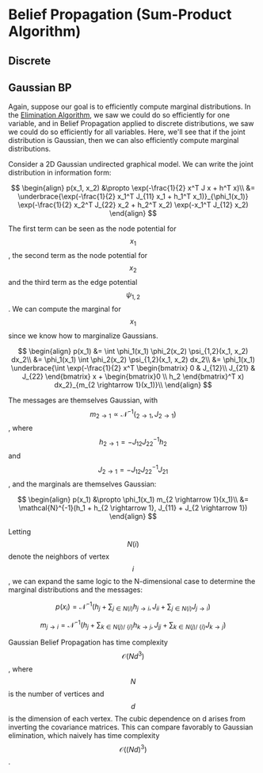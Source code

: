 # Belief Propagation (Sum-Product Algorithm)



## Discrete



## Gaussian BP

Again, suppose our goal is to efficiently compute marginal distributions. In the [Elimination Algorithm](elimination_algorithm.md),
we saw we could do so efficiently for one variable, and in Belief Propagation applied to discrete distributions,
we saw we could do so efficiently for all variables. Here, we'll see that if the joint distribution is Gaussian,
then we can also efficiently compute marginal distributions.

Consider a 2D Gaussian undirected graphical model. We can write the joint distribution in information form:

$$
\begin{align}
p(x_1, x_2) &\propto \exp(-\frac{1}{2} x^T J x + h^T x)\\
&= \underbrace{\exp(-\frac{1}{2} x_1^T J_{11} x_1 + h_1^T x_1)}_{\phi_1(x_1)} \exp(-\frac{1}{2} x_2^T J_{22} x_2 + h_2^T x_2) \exp(-x_1^T J_{12} x_2)
\end{align}
$$

The first term can be seen as the node potential for $$x_1$$, the second term as the node potential for $$x_2$$ and
the third term as the edge potential $$\psi_{1,2}$$. We can compute the marginal for $$x_1$$
since we know how to marginalize Gaussians.

$$
\begin{align}
p(x_1) &= \int \phi_1(x_1) \phi_2(x_2) \psi_{1,2}(x_1, x_2) dx_2\\
&= \phi_1(x_1) \int \phi_2(x_2) \psi_{1,2}(x_1, x_2) dx_2\\
&= \phi_1(x_1) \underbrace{\int \exp(-\frac{1}{2} x^T \begin{bmatrix} 0 & J_{12}\\ J_{21} & J_{22} \end{bmatrix} x + 
\begin{bmatrix}0 \\ h_2 \end{bmatrix}^T x) dx_2}_{m_{2 \rightarrow 1}(x_1)}\\
\end{align}
$$

The messages are themselves Gaussian, with $$m_{2 \rightarrow 1} \propto \mathcal{N}^{-1}(_{2 \rightarrow 1}, 
J_{2 \rightarrow 1})$$, where $$h_{2 \rightarrow 1} = -J_{12} J_{22}^{-1} h_2$$ and $$J_{2 \rightarrow 1} = 
-J_{12} J_{22}^{-1} J_{21}$$, and the marginals are themselves Gaussian:

$$
\begin{align}
p(x_1) &\propto \phi_1(x_1) m_{2 \rightarrow 1}(x_1)\\
&= \mathcal{N}^{-1}(h_1 + h_{2 \rightarrow 1}, J_{11} + J_{2 \rightarrow 1})
\end{align}
$$

Letting $$N(i)$$ denote the neighbors of vertex $$i$$, we can expand the same logic to the N-dimensional
case to determine the marginal distributions and the messages:

$$p(x_i) = \mathcal{N}^{-1}(h_j + \sum_{j \in N(i)} h_{j \rightarrow i}, J_{ii} + \sum_{j \in N(i)} J_{j \rightarrow i})$$

$$m_{j \rightarrow i} = \mathcal{N}^{-1}(h_j + \sum_{k \in N(j)/\ \{i\}} h_{k \rightarrow j},
J_{jj} + \sum_{k \in N(j) /\ \{i\}} J_{k \rightarrow j})$$

Gaussian Belief Propagation has time complexity $$\mathcal{O}(Nd^3)$$, where $$N$$ is the number of vertices and 
$$d$$ is the dimension of each vertex. The cubic dependence on d arises from inverting the covariance matrices.
This can compare favorably to Gaussian elimination, which naively has time complexity $$\mathcal{O}((Nd)^3)$$.